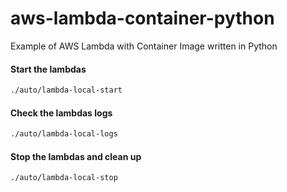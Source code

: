 # aws-lambda-container-python

Example of AWS Lambda with Container Image written in Python

#### Start the lambdas

```bash
./auto/lambda-local-start
```

#### Check the lambdas logs

```bash
./auto/lambda-local-logs
```

#### Stop the lambdas and clean up

```bash
./auto/lambda-local-stop
```
